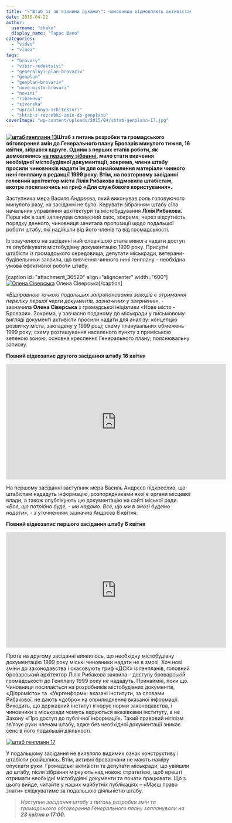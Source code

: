 ```yaml
---
title: "\"Штаб зі зв'язаними руками\": чиновники відмовляють активістам в доступі до генплану Броварів 1999 року"
date: 2015-04-22
author: 
  username: "shako"
  display_name: "Тарас Шако"
categories: 
  - "video"
  - "vlada"
tags: 
  - "brovary"
  - "vibir-redaktsiyi"
  - "generalnyi-plan-brovariv"
  - "genplan"
  - "genplan-brovariv"
  - "nove-misto-brovari"
  - "novini"
  - "ribakova"
  - "siverska"
  - "upravlinnya-arhitekturi"
  - "shtab-z-rozrobki-zmin-do-genplanu"
coverImage: "wp-content/uploads/2015/04/shtab-genplann-17.jpg"
---
```


**[![штаб генпланн 13](https://mpz.brovary.org/wp-content/uploads/2015/04/shtab-genplann-13.jpg)](https://mpz.brovary.org/wp-content/uploads/2015/04/shtab-genplann-13.jpg)Штаб з питань розробки та громадського обговорення змін до Генерального плану Броварів минулого тижня, 16 квітня, зібрався вдруге. Одним з перших етапів роботи, як домовлялись [на першому зібранні](https://mpz.brovary.org/shtab-po-rozrobtsi-zmin-do-genplanu-brovariv-planuye-pochati-z-viroblennya-strategiyi-rozvitku-mista/), мало стати вивчення необхідної містобудівної документації, зокрема, члени штабу просили чиновників надати їм для ознайомлення матеріали чинного нині генплану в редакції 1999 року. Втім, на повторному засіданні головний архітектор міста Лілія Рибакова відмовила штабістам, вкотре посилаючись на гриф «Для службового користування».**

Заступника мера Василя Андрєєва, який виконував роль головуючого минулого разу, на засіданні не було. Керувати зібранням штабу сіла начальник управління архітектури та містобудування **Лілія Рибакова**. Перш ніж в залі запанував словесний хаос, зокрема, через відсутність порядку денного, чиновниця зачитала пропозиції щодо подальшої роботи штабу, які надійшли від його членів та від громадськості.

Із озвученого на засіданні найголовнішою стала вимога надати доступ та опублікувати містобудівну документацію 1999 року. Присутні штабісти із громадського середовища, депутати міськради, ветерани-будівельники заявили, що вивчення чинного нині генплану – необхідна умова ефективної роботи штабу.

\[caption id="attachment\_36520" align="aligncenter" width="600"\][![Олена Сіверська](https://mpz.brovary.org/wp-content/uploads/2015/04/shtab-genplann-16.jpg)](https://mpz.brovary.org/wp-content/uploads/2015/04/shtab-genplann-16.jpg) Олена Сіверська\[/caption\]

«_Відправною точкою подальших запропонованих заходів є отримання переліку першої черги документів, зазначених у зверненні_», - зазначила **Олена Сіверська** з громадської ініціативи «Нове місто - Бровари». Зокрема, у завчасно поданому до міськради у письмовому вигляді документі активісти просили надати для аналізу: концепцію розвитку міста, закладену у 1999 році; схему планувальних обмежень 1999 року; схему розташування населеного пункту з приміською зеленою зоною; основне креслення Генерального плану; пояснювальну записку.

**Повний відеозапис другого засідання штабу 16 квітня**

<iframe src="https://www.youtube.com/embed/LOtnh7-RPJ4" width="600" height="315" frameborder="0" allowfullscreen="allowfullscreen"></iframe>

На першому засіданні заступник мера Василь Андрєєв підкреслив, що штабістам нададуть інформацію, розпорядниками якої є органи місцевої влади, а також опублікують цю документацію на сайті міської ради. «_Все, що потрібно буде, - ми надамо. Все, що ми в змозі будемо надати_», - з уточненням зазначив Андрєєв 6 квітня.

**Повний відеозапис першого засідання штабу 6 квітня**

<iframe src="https://www.youtube.com/embed/YDivY0conj4" width="600" height="315" frameborder="0" allowfullscreen="allowfullscreen"></iframe>

Проте на другому засіданні виявилось, що необхідну містобудівну документацію 1999 року міські чиновники надати не в змозі. Хоч нові зміни до законодавства і скасовують гриф «ДСК» із генпланів, головний броварський архітектор Лілія Рибакова заявила – доступу броварській громадськості до Генплану 1999 року не нададуть. Принаймні, поки що. Чиновниця посилається на розробників містобудівних документів, «Діпромісто» та  «Укргенформ»: вказані інститути, за словами Рибакової, не дають «добро» на оприлюднення вказаної інформації. Виходить, що державний інститут ігнорує норми законодавства, і чиновники з міськради чомусь керуються вказівками інституту, а не Закону «Про доступ до публічної інформації». Такий правовий нігілізм зв’язує руки членам штабу, адже без необхідної документації зникає сенс в його подальшій діяльності.

[![штаб генпланн 17](https://mpz.brovary.org/wp-content/uploads/2015/04/shtab-genplann-17.jpg)](https://mpz.brovary.org/wp-content/uploads/2015/04/shtab-genplann-17.jpg)

У подальшому засідання не виявляло видимих ознак конструктиву і штабісти розійшлись. Втім, активні броварчани не мають наміру опускати руки. Громадські активісти та депутати міськради, що увійшли до штабу, після зібрання міркують над новою стратегією, щоб врешті отримати необхідні містобудівні документи та почати працювати. Що з цього вийде, читайте у наших майбутніх публікаціях – «Маєш право знати» слідкуватиме за подальшою діяльністю штабу.

> _Наступне засідання штабу з питань розробки змін та громадського обговорення Генерального плану запланували на **23 квітня о 17:00.**_

